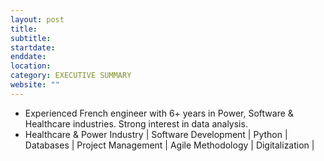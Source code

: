 ```yaml
---
layout: post
title: 
subtitle: 
startdate: 
enddate:  
location: 
category: EXECUTIVE SUMMARY
website: ""
---
```

- Experienced French engineer with 6+ years in Power, Software & Healthcare industries. Strong interest in data analysis.
- Healthcare & Power Industry | Software Development | Python | Databases | Project Management | Agile Methodology | Digitalization |